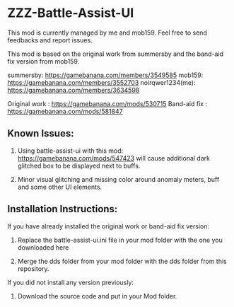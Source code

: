 # ZZZ-Battle-Assist-UI

This mod is currently managed by me and mob159. Feel free to send feedbacks and report issues.

This mod is based on the original work from summersby and the band-aid fix version from mob159.

summersby: https://gamebanana.com/members/3549585
mob159: https://gamebanana.com/members/3552703
noirqwer1234(me): https://gamebanana.com/members/3634598

Original work : https://gamebanana.com/mods/530715
Band-aid fix : https://gamebanana.com/mods/581847

## Known Issues:

1. Using battle-assist-ui with this mod: https://gamebanana.com/mods/547423 will cause additional dark glitched box to be displayed next to buffs.

2. Minor visual glitching and missing color around anomaly meters, buff and some other UI elements.

## Installation Instructions:

If you have already installed the original work or band-aid fix version:

1. Replace the battle-assist-ui.ini file in your mod folder with the one you downloaded here

2. Merge the dds folder from your mod folder with the dds folder from this repository.

If you did not install any version previously:

1. Download the source code and put in your Mod folder.
